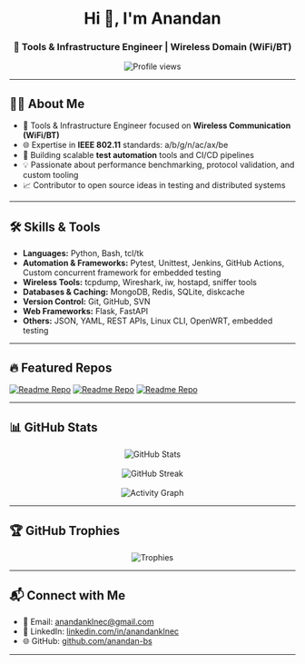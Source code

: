 <h1 align="center">Hi 👋, I'm Anandan</h1>
<h3 align="center">🔧 Tools & Infrastructure Engineer | Wireless Domain (WiFi/BT)</h3>

<p align="center">
  <img src="https://komarev.com/ghpvc/?username=anandan-bs&label=Profile%20views&color=0e75b6&style=flat" alt="Profile views" />
</p>

---

## 🧑‍💻 About Me

- 🔬 Tools & Infrastructure Engineer focused on **Wireless Communication (WiFi/BT)**
- 🌐 Expertise in **IEEE 802.11** standards: a/b/g/n/ac/ax/be
- 🧪 Building scalable **test automation** tools and CI/CD pipelines
- 💡 Passionate about performance benchmarking, protocol validation, and custom tooling
- 📈 Contributor to open source ideas in testing and distributed systems

---

## 🛠️ Skills & Tools

- **Languages:** Python, Bash, tcl/tk
- **Automation & Frameworks:** Pytest, Unittest, Jenkins, GitHub Actions, Custom concurrent framework for embedded testing
- **Wireless Tools:** tcpdump, Wireshark, iw, hostapd, sniffer tools
- **Databases & Caching:** MongoDB, Redis, SQLite, diskcache
- **Version Control:** Git, GitHub, SVN
- **Web Frameworks:** Flask, FastAPI
- **Others:** JSON, YAML, REST APIs, Linux CLI, OpenWRT, embedded testing

---

## 🔥 Featured Repos

[![Readme Repo](https://github-readme-stats.vercel.app/api/pin/?username=anandan-bs&repo=simplediskdb)](https://github.com/anandan-bs/simplediskdb)
[![Readme Repo](https://github-readme-stats.vercel.app/api/pin/?username=anandan-bs&repo=distlockd)](https://github.com/anandan-bs/distlockd)
[![Readme Repo](https://github-readme-stats.vercel.app/api/pin/?username=anandan-bs&repo=pytaskexec)](https://github.com/anandan-bs/pytaskexec)

---

## 📊 GitHub Stats

<p align="center">
  <img src="https://github-readme-stats.vercel.app/api?username=anandan-bs&show_icons=true&theme=default&hide_title=true" alt="GitHub Stats" />
  <br><br>
  <img src="https://github-readme-streak-stats.herokuapp.com/?user=anandan-bs&theme=default" alt="GitHub Streak" />
  <br><br>
  <img src="https://github-readme-activity-graph.cyclic.app/graph?username=anandan-bs&theme=default" alt="Activity Graph" />
</p>

---

## 🏆 GitHub Trophies

<p align="center">
  <img src="https://github-profile-trophy.vercel.app/?username=anandan-bs&theme=flat&no-frame=true&column=7" alt="Trophies" />
</p>

---

## 📬 Connect with Me

- 📧 Email: [anandanklnec@gmail.com](mailto:anandanklnec@gmail.com)  
- 💼 LinkedIn: [linkedin.com/in/anandanklnec](https://linkedin.com/in/anandanklnec)  
- 🌐 GitHub: [github.com/anandan-bs](https://github.com/anandan-bs)

---

